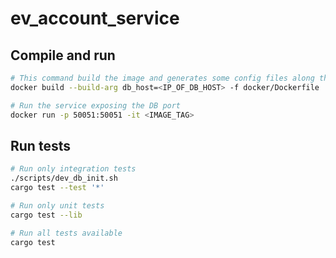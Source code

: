 # ev_account_service

## Compile and run
```bash
# This command build the image and generates some config files along the way
docker build --build-arg db_host=<IP_OF_DB_HOST> -f docker/Dockerfile .

# Run the service exposing the DB port
docker run -p 50051:50051 -it <IMAGE_TAG>
```

## Run tests
```bash
# Run only integration tests
./scripts/dev_db_init.sh
cargo test --test '*'

# Run only unit tests
cargo test --lib

# Run all tests available
cargo test
```